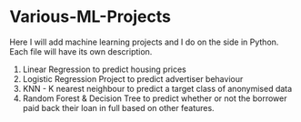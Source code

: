 # Various-ML-Projects
Here I will add machine learning projects and I do on the side in Python. Each file will have its own description.

1. Linear Regression to predict housing prices
2. Logistic Regression Project to predict advertiser behaviour
3. KNN - K nearest neighbour to predict a target class of anonymised data
4. Random Forest & Decision Tree to predict whether or not the borrower paid back their loan in full based on other features.
